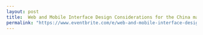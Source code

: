 ```yaml
---
layout: post
title:  Web and Mobile Interface Design Considerations for the China market
permalink: "https://www.eventbrite.com/e/web-and-mobile-interface-design-considerations-for-the-china-market-tickets-57203912442?aff=imda"
---
```

